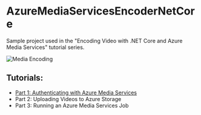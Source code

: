 # AzureMediaServicesEncoderNetCore

Sample project used in the "Encoding Video with .NET Core and Azure Media Services" tutorial series.

![Media Encoding](https://cdn-images-1.medium.com/max/1200/1*jl_D9biIdfdNxXMjSxh3Ww.png)

## Tutorials:

- [Part 1: Authenticating with Azure Media Services](https://medium.com/@jmskopek/encoding-video-with-net-core-and-azure-media-services-part-1-51bf6035ffcb)
- Part 2: Uploading Videos to Azure Storage
- Part 3: Running an Azure Media Services Job
